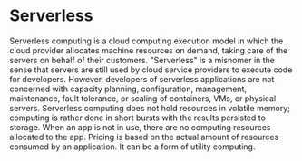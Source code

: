 # Serverless

Serverless computing is a cloud computing execution model in which the cloud provider allocates machine resources on demand, taking care of the servers on behalf of their customers. "Serverless" is a misnomer in the sense that servers are still used by cloud service providers to execute code for developers.
However, developers of serverless applications are not concerned with capacity planning, configuration, management, maintenance, fault tolerance, or scaling of containers, VMs, or physical servers.
Serverless computing does not hold resources in volatile memory; computing is rather done in short bursts with the results persisted to storage.
When an app is not in use, there are no computing resources allocated to the app. Pricing is based on the actual amount of resources consumed by an application.
It can be a form of utility computing.

